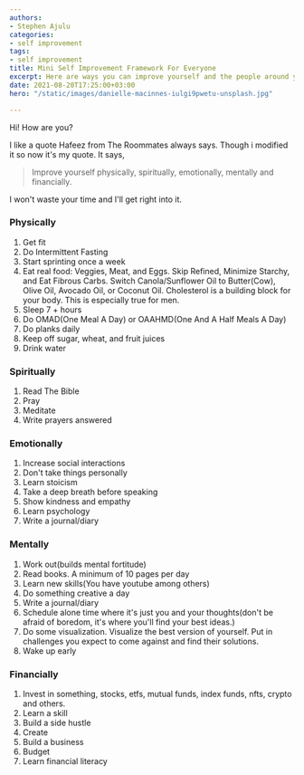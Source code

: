 ```yaml
---
authors:
- Stephen Ajulu
categories:
- self improvement
tags:
- self improvement
title: Mini Self Improvement Framework For Everyone
excerpt: Here are ways you can improve yourself and the people around you.
date: 2021-08-20T17:25:00+03:00
hero: "/static/images/danielle-macinnes-iulgi9pwetu-unsplash.jpg"

---
```

Hi! How are you? 

I like a quote Hafeez from The Roommates always says. Though i modified it so now it's my quote. It says,

> Improve yourself physically, spiritually, emotionally, mentally and financially.

I won't waste your time and I'll get right into it.

### Physically

1. Get fit
2. Do Intermittent Fasting
3. Start sprinting once a week
4. Eat real food: Veggies, Meat, and Eggs. Skip Refined, Minimize Starchy, and Eat Fibrous Carbs. Switch Canola/Sunflower Oil to Butter(Cow), Olive Oil, Avocado Oil, or Coconut Oil. Cholesterol is a building block for your body. This is especially true for men.
5. Sleep 7 + hours
6. Do OMAD(One Meal A Day) or OAAHMD(One And A Half Meals A Day)
7. Do planks daily
8. Keep off sugar, wheat, and fruit juices
9. Drink water

### Spiritually

1. Read The Bible
2. Pray
3. Meditate
4. Write prayers answered

### Emotionally

1. Increase social interactions
2. Don't take things personally
3. Learn stoicism
4. Take a deep breath before speaking
5. Show kindness and empathy
6. Learn psychology
7. Write a journal/diary

### Mentally

1. Work out(builds mental fortitude)
2. Read books. A minimum of 10 pages per day
3. Learn new skills(You have youtube among others)
4. Do something creative a day
5. Write a journal/diary
6. Schedule alone time where it's just you and your thoughts(don't be afraid of boredom, it's where you'll find your best ideas.)
7. Do some visualization. Visualize the best version of yourself. Put in challenges you expect to come against and find their solutions.
8. Wake up early

### Financially

1. Invest in something, stocks, etfs, mutual funds, index funds, nfts, crypto and others.
2. Learn a skill
3. Build a side hustle
4. Create
5. Build a business
6. Budget
7. Learn financial literacy
